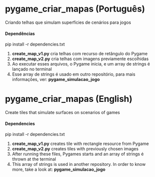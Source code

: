 

# pygame_criar_mapas (Português)
Criando telhas que simulam superfícies de cenários para jogos

<h4>Dependências</h4>
<p>pip install -r dependencies.txt</p>

<ol>
  <li><b>create_map_v1.py</b> cria telhas com recurso de retângulo do Pygame</li>
  <li><b>create_map_v2.py</b> cria telhas com imagens previamente escolhidas</li>
  <li>Ao executar esses arquivos, o Pygame inicia, e um array de strings é lançado no terminal</li>
  <li>Esse array de strings é usado em outro repositório, para mais informações, ver: <b>pygame_simulacao_jogo</b></li>
</ol>

# pygame_criar_mapas (English)
Create tiles that simulate surfaces on scenarios of games

<h4>Dependencies</h4>
<p>pip install -r dependencies.txt</p>

<ol>
  <li><b>create_map_v1.py</b> creates tile with rectangle resource from Pygame</li>
  <li><b>create_map_v2.py</b> creates tiles with previously chosen images</li>
  <li>After running these files, Pygames starts and an array of strings é thrown at the terminal</li>
  <li>This array of strings is used in another repository. In order to know more, take a look at: <b>pygame_simulacao_jogo</b></li>
</ol>
